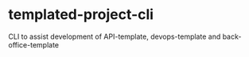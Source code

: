 # templated-project-cli
CLI to assist development of API-template, devops-template and back-office-template
